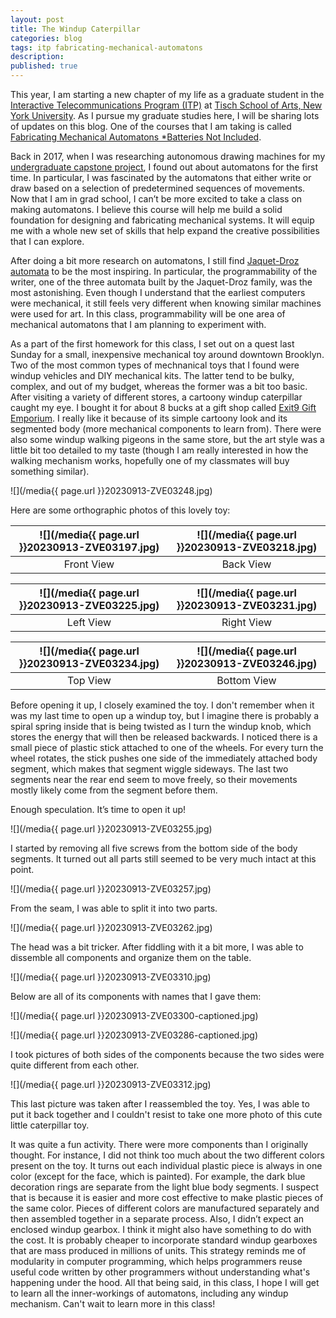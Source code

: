 ```yaml
---
layout: post
title: The Windup Caterpillar
categories: blog
tags: itp fabricating-mechanical-automatons
description: 
published: true
---
```


This year, I am starting a new chapter of my life as a graduate student in the [Interactive Telecommunications Program (ITP)](https://tisch.nyu.edu/itp) at [Tisch School of Arts, New York University]([https://tisch.nyu.edu](https://tisch.nyu.edu/)). As I pursue my graduate studies here, I will be sharing lots of updates on this blog. One of the courses that I am taking is called [Fabricating Mechanical Automatons \*Batteries Not Included](https://doubletake.notion.site/9f357e279aa943ddaace71145300eb92).

<!--more-->

Back in 2017, when I was researching autonomous drawing machines for my [undergraduate capstone project](https://jackbdu.com/works/minus-e/), I found out about automatons for the first time. In particular, I was fascinated by the automatons that either write or draw based on a selection of predetermined sequences of movements. Now that I am in grad school, I can’t be more excited to take a class on making automatons. I believe this course will help me build a solid foundation for designing and fabricating mechanical systems. It will equip me with a whole new set of skills that help expand the creative possibilities that I can explore.

After doing a bit more research on automatons, I still find [Jaquet-Droz automata](https://en.wikipedia.org/wiki/Jaquet-Droz_automata) to be the most inspiring. In particular, the programmability of the writer, one of the three automata built by the Jaquet-Droz family, was the most astonishing. Even though I understand that the earliest computers were mechanical, it still feels very different when knowing similar machines were used for art. In this class, programmability will be one area of mechanical automatons that I am planning to experiment with.

As a part of the first homework for this class, I set out on a quest last Sunday for a small, inexpensive mechanical toy around downtown Brooklyn. Two of the most common types of mechnanical toys that I found were windup vehicles and DIY mechanical kits. The latter tend to be bulky, complex, and out of my budget, whereas the former was a bit too basic. After visiting a variety of different stores, a cartoony windup caterpillar caught my eye. I bought it for about 8 bucks at a gift shop called [Exit9 Gift Emporium](https://goo.gl/maps/wJSzfjQYQBQC4nzHA). I really like it because of its simple cartoony look and its segmented body (more mechanical components to learn from). There were also some windup walking pigeons in the same store, but the art style was a little bit too detailed to my taste (though I am really interested in how the walking mechanism works, hopefully one of my classmates will buy something similar).

![](/media{{ page.url }}20230913-ZVE03248.jpg)

Here are some orthographic photos of this lovely toy:

![](/media{{ page.url }}20230913-ZVE03197.jpg) | ![](/media{{ page.url }}20230913-ZVE03218.jpg) |
:---: | :---: |
Front View | Back View

![](/media{{ page.url }}20230913-ZVE03225.jpg) | ![](/media{{ page.url }}20230913-ZVE03231.jpg)
:---: | :---: |
Left View | Right View

![](/media{{ page.url }}20230913-ZVE03234.jpg) | ![](/media{{ page.url }}20230913-ZVE03246.jpg)
:---: | :---: |
Top View | Bottom View

Before opening it up, I closely examined the toy. I don't remember when it was my last time to open up a windup toy, but I imagine there is probably a spiral spring inside that is being twisted as I turn the windup knob, which stores the energy that will then be released backwards. I noticed there is a small piece of plastic stick attached to one of the wheels. For every turn the wheel rotates, the stick pushes one side of the immediately attached body segment, which makes that segment wiggle sideways. The last two segments near the rear end seem to move freely, so their movements mostly likely come from the segment before them.

Enough speculation. It’s time to open it up!

![](/media{{ page.url }}20230913-ZVE03255.jpg)

I started by removing all five screws from the bottom side of the body segments. It turned out all parts still seemed to be very much intact at this point.

![](/media{{ page.url }}20230913-ZVE03257.jpg)

From the seam, I was able to split it into two parts.

![](/media{{ page.url }}20230913-ZVE03262.jpg)

The head was a bit tricker. After fiddling with it a bit more, I was able to dissemble all components and organize them on the table.

![](/media{{ page.url }}20230913-ZVE03310.jpg)

Below are all of its components with names that I gave them:

![](/media{{ page.url }}20230913-ZVE03300-captioned.jpg)

![](/media{{ page.url }}20230913-ZVE03286-captioned.jpg)

I took pictures of both sides of the components because the two sides were quite different from each other.

![](/media{{ page.url }}20230913-ZVE03312.jpg)

This last picture was taken after I reassembled the toy. Yes, I was able to put it back together and I couldn't resist to take one more photo of this cute little caterpillar toy.

It was quite a fun activity. There were more components than I originally thought. For instance, I did not think too much about the two different colors present on the toy. It turns out each individual plastic piece is always in one color (except for the face, which is painted). For example, the dark blue decoration rings are separate from the light blue body segments. I suspect that is because it is easier and more cost effective to make plastic pieces of the same color. Pieces of different colors are manufactured separately and then assembled together in a separate process. Also, I didn’t expect an enclosed windup gearbox. I think it might also have something to do with the cost. It is probably cheaper to incorporate standard windup gearboxes that are mass produced in millions of units. This strategy reminds me of modularity in computer programming, which helps programmers reuse useful code written by other programmers without understanding what's happening under the hood. All that being said, in this class, I hope I will get to learn all the inner-workings of automatons, including any windup mechanism. Can't wait to learn more in this class!
